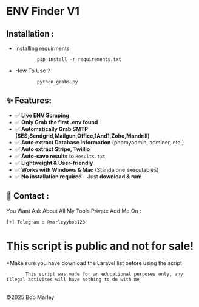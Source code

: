 # ENV Finder V1 

Installation : 
------
         

 - Installing requirments
   
               pip install -r requirements.txt
    
 - How To Use ?
   
               python grabs.py
               
## ✨ Features:
- ✅ **Live ENV Scraping**
- ✅ **Only Grab the first .env found**
- ✅ **Automatically Grab SMTP (SES,Sendgrid,Mailgun,Office,1And1,Zoho,Mandrill)**
- ✅ **Auto extract Database information** (phpmyadmin, adminer, etc.)
- ✅ **Auto extract Stripe, Twillio**
- ✅ **Auto-save results** to `Results.txt`
- ✅ **Lightweight & User-friendly**
- ✅ **Works with Windows & Mac** (Standalone executables)
- ✅ **No installation required** – Just **download & run!**

📧 Contact :
------
You Want Ask About All My Tools Private Add Me On : 
```
[+] Telegram : @marleyybob123 
```
# This script is public and not for sale!

*Make sure you have download the Laravel list before using the script

           This script was made for an educational purposes only, any illegal activites will have nothing to do with me

<br>©2025 Bob Marley
